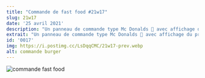 ```yaml
---
title: "Commande de fast food #21w17"
slug: 21w17
date: '25 avril 2021'
description: "Un panneau de commande type Mc Donalds 🍔 avec affichage du prix en fonction de la sélection. Bon appétit baby !"
extrait: "Un panneau de commande type Mc Donalds 🍔 avec affichage du prix en fonction de la sélection."
id: '0017'
img: https://i.postimg.cc/LsDqqCMC/21w17-prev.webp
alt: commande burger
---
```


![commande fast food](https://i.imgur.com/pnXf7ih.jpg)

<div class="sep-50"></div>
